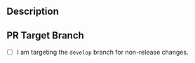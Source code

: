 ## Description
<!-- Please include a summary of the change and which issue is fixed. -->

## PR Target Branch
- [ ] I am targeting the `develop` branch for non-release changes.
